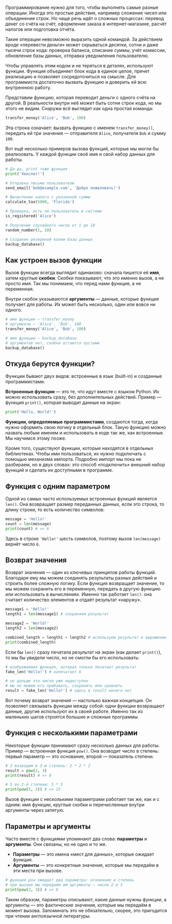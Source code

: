 Программирование нужно для того, чтобы выполнять самые разные операции. Иногда это простые действия, например сложение чисел или объединение строк. Но чаще речь идёт о сложных процессах: перевод денег со счёта на счёт, оформление заказа в интернет-магазине, расчёт налогов или подготовка отчёта.

Такие операции невозможно выразить одной командой. За действием вроде «перевести деньги» может скрываться десятки, сотни и даже тысячи строк кода: проверка баланса, списание суммы, учёт комиссии, обновление базы данных, отправка уведомления пользователю.

Чтобы управлять этим кодом и не теряться в деталях, используют функции. Функция объединяет блок кода в единое целое, прячет реализацию и позволяет сосредоточиться на смысле. Для программиста достаточно вызвать функцию и доверить ей всю внутреннюю работу.

Представим функцию, которая переводит деньги с одного счёта на другой. В реальности внутри неё может быть сотни строк кода, но мы этого не видим. Снаружи всё выглядит как одна простая команда:

```python
transfer_money('Alice', 'Bob', 100)
```

Эта строка означает: вызвать функцию с именем `transfer_money()`, передать ей три значения — отправителя `Alice`, получателя `Bob` и сумму `100`.

Вот ещё несколько примеров вызова функций, которые мы могли бы реализовать. У каждой функции своё имя и свой набор данных для работы.

```python
# Да-да, print тоже функция
print('Хекслет!')

# Отправка письма пользователю
send_email('bob@example.com', 'Добро пожаловать!')

# Вычисление налога с указанной суммы
calculate_tax(5000, 'Florida')

# Проверка, есть ли пользователь в системе
is_registered('Alice')

# Получение случайного числа от 1 до 10
random_number(1, 10)

# Создание резервной копии базы данных
backup_database()
```

## Как устроен вызов функции

Вызов функции всегда выглядит одинаково: сначала пишется её **имя**, затем круглые **скобки**. Скобки показывают, что это именно вызов, а не просто имя. Так мы понимаем, что перед нами функция, а не переменная.

Внутри скобок указываются **аргументы** — данные, которые функция получает для работы. Их может быть несколько, один или вовсе ни одного.

```python
# имя функции — transfer_money
# аргументы — 'Alice', 'Bob', 100
transfer_money('Alice', 'Bob', 100)

# имя функции — backup_database
# аргументов нет, скобки остаются пустыми
backup_database()
```

## Откуда берутся функции?

Функции бывают двух видов: встроенные в язык (built-in) и созданные программистами.

**Встроенные функции** — это те, что идут вместе с языком Python. Их можно использовать сразу, без дополнительных действий. Пример — функция `print()`, которая выводит данные на экран:  

```python
print('Hello, World!')
```

**Функции, определяемые программистами**, создаются тогда, когда нужно оформить свою логику в отдельный блок. Такую функцию можно назвать любым именем и использовать в коде так же, как встроенные. Мы научимся этому позже.  

Кроме того, существуют функции, которые находятся в отдельных библиотеках. Чтобы ими пользоваться, их нужно подключать с помощью механизма импорта. Подробно импорт мы пока не разбираем, но в двух словах: это способ «подключить» внешний набор функций и сделать их доступными в программе.

## Функция с одним параметром

Одной из самых часто используемых встроенных функций является `len()`. Она возвращает размер переданных данных, если это строка, то длину строки, то есть количество символов:

```python
message = 'Hello!'
count = len(message)
print(count) # => 6
```

Здесь в строке `'Hello!'` шесть символов, поэтому вызов `len(message)` вернёт число `6`.

## Возврат значения

Возврат значения — один из ключевых принципов работы функций. Благодаря ему мы можем соединять результаты разных действий и строить более сложную логику. Если функция возвращает значение, то мы можем сохранить его в переменную, передать в другую функцию или использовать в вычислениях. Именно так работает `len()`: она считает количество элементов и отдаёт результат «наружу».  

```python
message1 = 'Hello!'
length1 = len(message1) # сохраняем результат

message2 = 'World!'
length2 = len(message2)

combined_length = length1 + length2 # используем результат в выражении
print(combined_length)
```

Если бы `len()` сразу печатала результат на экран (как делает `print()`), то мы бы увидели число, но не смогли бы его использовать:  

```python
# воображаемая функция, которая только печатает результат
fake_len('Hello!') # напечатает 6

# но дальше это число уже недоступно
# мы не можем его прибавить, сохранить или сравнить
result = fake_len('Hello!') # здесь в result ничего нет
```

Вот почему возврат значения — настолько важная концепция. Он позволяет связывать функции между собой: одни функции возвращают данные, другие используют их в своей работе. Именно так из маленьких шагов строятся большие и сложные программы.  

## Функция с несколькими параметрами

Некоторые функции принимают сразу несколько данных для работы. Пример — встроенная функция `pow()`. Она возводит число в степень: первый параметр — это основание, второй — показатель степени.

```python
# 2 возводим в 3-ю степень: 2 * 2 * 2
result = pow(2, 3)
print(result) # => 8

# 5 во 2-й степени: 5 * 5
print(pow(5, 2)) # => 25
```

Вызов функции с несколькими параметрами работает так же, как и с одним: имя функции, круглые скобки и перечисленные внутри аргументы через запятую.

## Параметры и аргументы

Часто вместе с функциями упоминают два слова: **параметры** и **аргументы**. Они связаны, но не одно и то же.

- **Параметры** — это имена «мест для данных», которые ожидает функция.  
- **Аргументы** — это конкретные значения, которые мы передаём в эти места при вызове.  

```python
# функция pow ожидает два параметра: основание и степень
# при вызове мы передаём им аргументы — числа 2 и 3
print(pow(2, 3)) # => 8
```

Таким образом, параметры описывают, какие данные нужны функции, а аргументы — это фактические значения, которые мы передаём в момент вызова. Запоминать это не обязательно, скорее, это пригодится при чтении англоязычной литературы.
